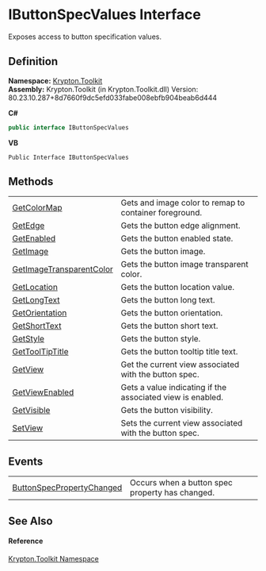 # IButtonSpecValues Interface


Exposes access to button specification values.



## Definition
**Namespace:** <a href="79d2eac2-21f4-54ff-7552-b20c33c30600.md">Krypton.Toolkit</a>  
**Assembly:** Krypton.Toolkit (in Krypton.Toolkit.dll) Version: 80.23.10.287+8d7660f9dc5efd033fabe008ebfb904beab6d444

**C#**
``` C#
public interface IButtonSpecValues
```
**VB**
``` VB
Public Interface IButtonSpecValues
```



## Methods
<table>
<tr>
<td><a href="bb9e8209-b935-f1f5-760f-cb09c963bfe5.md">GetColorMap</a></td>
<td>Gets and image color to remap to container foreground.</td></tr>
<tr>
<td><a href="2f4e69aa-f43c-70fe-3e2f-8ca6a6fa474b.md">GetEdge</a></td>
<td>Gets the button edge alignment.</td></tr>
<tr>
<td><a href="f263b8da-3b42-60f5-3b6a-6ce5069cdcca.md">GetEnabled</a></td>
<td>Gets the button enabled state.</td></tr>
<tr>
<td><a href="5058cfd4-505e-b59e-d1b5-acd67b753f41.md">GetImage</a></td>
<td>Gets the button image.</td></tr>
<tr>
<td><a href="0f5042ee-f4c7-b6b8-35f6-146b56dbdd76.md">GetImageTransparentColor</a></td>
<td>Gets the button image transparent color.</td></tr>
<tr>
<td><a href="e357c7fa-9a37-144f-0fec-cd9e514d8f26.md">GetLocation</a></td>
<td>Gets the button location value.</td></tr>
<tr>
<td><a href="4b31280c-63bf-b88f-f8ec-cd2e41cc3579.md">GetLongText</a></td>
<td>Gets the button long text.</td></tr>
<tr>
<td><a href="e5595961-4a7d-ef58-7e05-baad4d4d3d08.md">GetOrientation</a></td>
<td>Gets the button orientation.</td></tr>
<tr>
<td><a href="baffcfee-1ab3-cb1d-7fc1-94a569798e09.md">GetShortText</a></td>
<td>Gets the button short text.</td></tr>
<tr>
<td><a href="1e4a7983-c4ff-0ecf-d71b-972f57b28788.md">GetStyle</a></td>
<td>Gets the button style.</td></tr>
<tr>
<td><a href="a5b76280-d6fd-1125-8a3c-e60f8feed607.md">GetToolTipTitle</a></td>
<td>Gets the button tooltip title text.</td></tr>
<tr>
<td><a href="60d4f619-daa6-d3a0-5b72-de0c07e190dd.md">GetView</a></td>
<td>Get the current view associated with the button spec.</td></tr>
<tr>
<td><a href="1e497465-7f69-69b5-0020-7d286545c493.md">GetViewEnabled</a></td>
<td>Gets a value indicating if the associated view is enabled.</td></tr>
<tr>
<td><a href="af718cb6-8866-350e-58c8-b6fcb8eae505.md">GetVisible</a></td>
<td>Gets the button visibility.</td></tr>
<tr>
<td><a href="8fb59261-a443-496c-1348-ef0769e0134f.md">SetView</a></td>
<td>Sets the current view associated with the button spec.</td></tr>
</table>

## Events
<table>
<tr>
<td><a href="ed8d59d4-60dd-be1f-643b-31b11016e2c4.md">ButtonSpecPropertyChanged</a></td>
<td>Occurs when a button spec property has changed.</td></tr>
</table>

## See Also


#### Reference
<a href="79d2eac2-21f4-54ff-7552-b20c33c30600.md">Krypton.Toolkit Namespace</a>  
